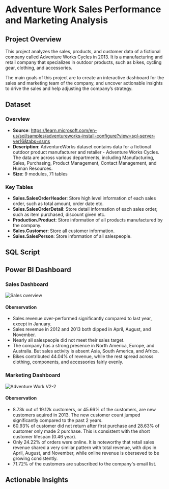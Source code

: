 # Adventure Work Sales Performance and Marketing Analysis

## Project Overview

This project analyzes the sales, products, and customer data of a fictional company called Adventure Works Cycles in 2013. It is a manufacturing and retail company that specializes in outdoor products, such as bikes, cycling gear, clothing, and accessories. 

The main goals of this project are to create an interactive dashboard for the sales and marketing team of the company, and uncover actionable insights to drive the sales and help adjusting the company’s strategy. 

## Dataset

### Overview
- **Source**: https://learn.microsoft.com/en-us/sql/samples/adventureworks-install-configure?view=sql-server-ver16&tabs=ssms
- **Description**: AdventureWorks dataset contains data for a fictional outdoor product manufacturer and retailer - Adventure Works Cycles. The data are across various departments, including Manufacturing, Sales, Purchasing, Product Management, Contact Management, and Human Resources.
- **Size**: 9 modules, 71 tables

### Key Tables
- **Sales.SalesOrderHeader**: Store high level information of each sales order, such as total amount, order date etc.
- **Sales.SalesOrderDetail**: Store detail information of each sales order, such as item purchased, discount given etc.
- **Production.Product**: Store information of all products manufactured by the company.
- **Sales.Customer**: Store all customer information.
- **Sales.SalesPerson**: Store information of all salespeople.

## SQL Script

## Power BI Dashboard
### Sales Dashboard
![Sales overview](https://github.com/user-attachments/assets/91913850-8a1a-4c38-8189-426844226425)
#### Oberservation
- Sales revenue over-performed significantly compared to last year, except in January.
- Sales revemue in 2012 and 2013 both dipped in April, August, and November.
- Nearly all salespeople did not meet their sales target.
- The company has a strong presence in North America, Europe, and Australia. But sales activity is absent Asia, South America, and Africa.
- Bikes contributed 44.04% of revenue, while the rest spread across clothing, components, and accessories fairly evenly.

### Marketing Dashboard
![Adventure Work V2-2](https://github.com/user-attachments/assets/b25e8bb9-442f-4f3d-aed3-4cbe5f12e899)
#### Oberservation
- 8.73k out of 19.12k customers, or 45.66% of the customers, are new customers aquired in 2013. The new customer count jumped significantly compared to the past 2 years.
- 60.93% of customer did not return after first purchase and 28.63% of customer only made 2 purchase. This is consistent with the short customer lifespan (0.46 year).
- Only 24.22% of orders were online. It is noteworthy that retail sales revenue shared a very similar pattern with total revenue, with dips in April, August, and November, while online revenue is oberseved to be growing consistently.
- 71.72% of the customers are subscribed to the company's email list.
  
## Actionable Insights
